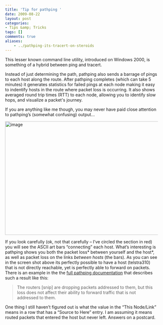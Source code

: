 ```yaml
---
title: 'Tip for pathping '
date: 2009-08-22
layout: post
categories:
- Tips &amp; Tricks
tags: []
comments: true
aliases:
    - ../pathping-its-tracert-on-steroids
---
```


This lesser known command line utility, introduced on Windows 2000, is something of a hybrid between ping and tracert.

Instead of just determining the path, pathping also sends a barrage of pings to each host along the route. After pathping completes (which can take 5 minutes) it generates statistics for failed pings at each node making it easy to indentify hosts in the route where packet loss is occurring. It also shows averaged round trip times (RTT) to each node, allowing you to identify slow hops, and visualize a packet's journey.

If you are anything like me though, you may never have paid close attention to pathping’s (somewhat confusing) output...

<img style="border: 0pt none; display: inline;" title="Image of pathping results with connecting bars highlighted" src="https://s3-us-west-2.amazonaws.com/jack-ukleja-com/image_thumb7.png" border="0" alt="image" width="644" height="374">

If you look carefully (ok, not that carefully – I’ve circled the section in red) you will see the ASCII art bars “connecting” each host. What’s interesting is pathping shows you both the packet loss* between yourself and the host*, as well as packet loss on the links *between hosts* (the bars). As you can see in the screen shot above its perfectly possible to have a host (telstra310) that is not directly reachable, yet is perfectly able to forward on packets. There is an example in the the [full pathping documentation](http://www.microsoft.com/resources/documentation/windows/xp/all/proddocs/en-us/pathping.mspx?mfr=true) that describes such a result like this:
<blockquote>The routers [snip] are dropping packets addressed to them, but this loss does not affect their ability to forward traffic that is not addressed to them.</blockquote>
One thing I still haven’t figured out is what the value in the “This Node/Link” means in a row that has a “Source to Here” entry. I am assuming it means routed packets that entered the host but never left. Answers on a postcard.